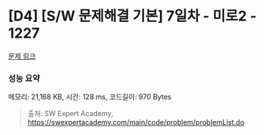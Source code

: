 # [D4] [S/W 문제해결 기본] 7일차 - 미로2 - 1227 

[문제 링크](https://swexpertacademy.com/main/code/problem/problemDetail.do?contestProbId=AV14wL9KAGkCFAYD) 

### 성능 요약

메모리: 21,168 KB, 시간: 128 ms, 코드길이: 970 Bytes



> 출처: SW Expert Academy, https://swexpertacademy.com/main/code/problem/problemList.do